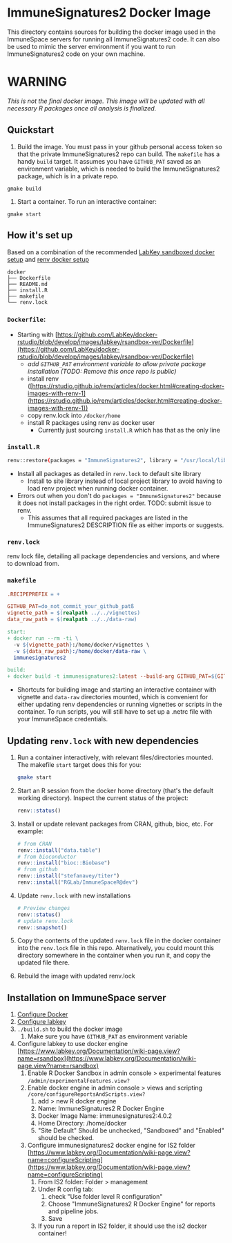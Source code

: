 # ImmuneSignatures2 Docker Image

This directory contains sources for building the docker image used in the ImmuneSpace servers for running all ImmuneSignatures2 code. It can also be used to mimic the server environment if you want to run ImmuneSignatures2 code on your own machine.

# WARNING
_This is not the final docker image. This image will be updated with all necessary R packages once all analysis is finalized._


## Quickstart

1. Build the image. You must pass in your github personal access token so that the private ImmuneSignatures2 repo can build. The `makefile` has a handy `build` target. It assumes you have `GITHUB_PAT` saved as an environment variable, which is needed to build the ImmuneSignatures2 package, which is in a private repo.

```
gmake build
```

1. Start a container. To run an interactive container:

```
gmake start
```

## How it's set up

Based on a combination of the recommended [LabKey sandboxed docker setup](https://github.com/LabKey/docker-rstudio/tree/develop/images/labkey/rsandbox-ver) and [renv docker setup](https://rstudio.github.io/renv/articles/docker.html)

```
docker
├── Dockerfile
├── README.md
├── install.R
├── makefile
└── renv.lock
```

### `Dockerfile`:

- Starting with [https://github.com/LabKey/docker-rstudio/blob/develop/images/labkey/rsandbox-ver/Dockerfile](https://github.com/LabKey/docker-rstudio/blob/develop/images/labkey/rsandbox-ver/Dockerfile)
  - _add `GITHUB_PAT` environment variable to allow private package installation (TODO: Remove this once repo is public)_
  - install renv ([https://rstudio.github.io/renv/articles/docker.html#creating-docker-images-with-renv-1](https://rstudio.github.io/renv/articles/docker.html#creating-docker-images-with-renv-1))
  - copy renv.lock into `/docker/home`
  - install R packages using renv as docker user
    - Currently just sourcing `install.R` which has that as the only line

### `install.R`

```bash
renv::restore(packages = "ImmuneSignatures2", library = "/usr/local/lib/R/site-library")
```

- Install all packages as detailed in `renv.lock` to default site library
  - Install to site library instead of local project library to avoid having to load renv project when running docker container.
- Errors out when you don't do `packages = "ImmuneSignatures2"` because it does not install packages in the right order. TODO: submit issue to renv.
  - This assumes that all required packages are listed in the ImmuneSignatures2 DESCRIPTION file as either imports or suggests.

### `renv.lock`

renv lock file, detailing all package dependencies and versions, and where to download from.

### `makefile`

```makefile
.RECIPEPREFIX = +

GITHUB_PAT=do_not_commit_your_github_patß
vignette_path = $(realpath ../../vignettes)
data_raw_path = $(realpath ../../data-raw)

start:
+ docker run --rm -ti \
  -v ${vignette_path}:/home/docker/vignettes \
  -v ${data_raw_path}:/home/docker/data-raw \
  immunesignatures2

build:
+ docker build -t immunesignatures2:latest --build-arg GITHUB_PAT=${GITHUB_PAT} .
```

- Shortcuts for building image and starting an interactive container with vignette and `data-raw` directories mounted, which is convenient for either updating renv dependencies or running vignettes or scripts in the container. To run scripts, you will still have to set up a .netrc file with your ImmuneSpace credentials.

## Updating `renv.lock` with new dependencies

1. Run a container interactively, with relevant files/directories mounted. The makefile `start` target does this for you:
   ```bash
   gmake start
   ```
1. Start an R session from the docker home directory (that's the default working directory). Inspect the current status of the project:
   ```R
   renv::status()
   ```
1. Install or update relevant packages from CRAN, github, bioc, etc. For example:
   ```R
   # from CRAN
   renv::install("data.table")
   # from bioconductor
   renv::install("bioc::Biobase")
   # from github
   renv::install("stefanavey/titer")
   renv::install("RGLab/ImmuneSpaceR@dev")
   ```
1. Update `renv.lock` with new installations
   ```R
   # Preview changes
   renv::status()
   # update renv.lock
   renv::snapshot()
   ```
1. Copy the contents of the updated `renv.lock` file in the docker container into the `renv.lock` file in this repo. Alternatively, you could mount this directory somewhere in the container when you run it, and copy the updated file there.

1. Rebuild the image with updated renv.lock

## Installation on ImmuneSpace server

1. [Configure Docker](https://www.notion.so/rglab/Set-up-sandboxed-docker-R-engine-for-ImmSig2-df1e67eeaaff40748983d0d492472ece#9a300ef91df841ea8a5d874142a72752)
2. [Configure labkey](https://www.notion.so/Set-up-Local-ImmuneSpace-753cd9d0df65451e828da9e56f020b2e)
3. `./build.sh` to build the docker image
   1. Make sure you have `GITHUB_PAT` as environment variable
4. Configure labkey to use docker engine [https://www.labkey.org/Documentation/wiki-page.view?name=rsandbox](https://www.labkey.org/Documentation/wiki-page.view?name=rsandbox)
   1. Enable R Docker Sandbox in admin console > experimental features `/admin/experimentalFeatures.view?`
   2. Enable docker engine in admin console > views and scripting `/core/configureReportsAndScripts.view?`
      1. add > new R docker engine
      2. Name: ImmuneSignatures2 R Docker Engine
      3. Docker Image Name: immunesignatures2:4.0.2
      4. Home Directory: /home/docker
      5. "Site Default" Should be unchecked, "Sandboxed" and "Enabled" should be checked.
   3. Configure immunesignatures2 docker engine for IS2 folder [https://www.labkey.org/Documentation/wiki-page.view?name=configureScripting](https://www.labkey.org/Documentation/wiki-page.view?name=configureScripting)
      1. From IS2 folder: Folder > management
      2. Under R config tab:
         1. check "Use folder level R configuration"
         2. Choose "ImmuneSignatures2 R Docker Engine" for reports and pipeline jobs.
         3. Save
      3. If you run a report in IS2 folder, it should use the is2 docker container!
